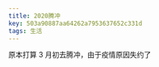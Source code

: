 ```yaml
---
title: 2020腾冲
key: 503a90887aa64262a7953637652c331d
tags: 生活
---
```


原本打算 3 月初去腾冲，由于疫情原因失约了

<!--more-->